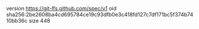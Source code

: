 version https://git-lfs.github.com/spec/v1
oid sha256:2be2608ba4cd695784ce19c93dfb0e3c418fd127c7df171bc5f374b7410bb36c
size 448
